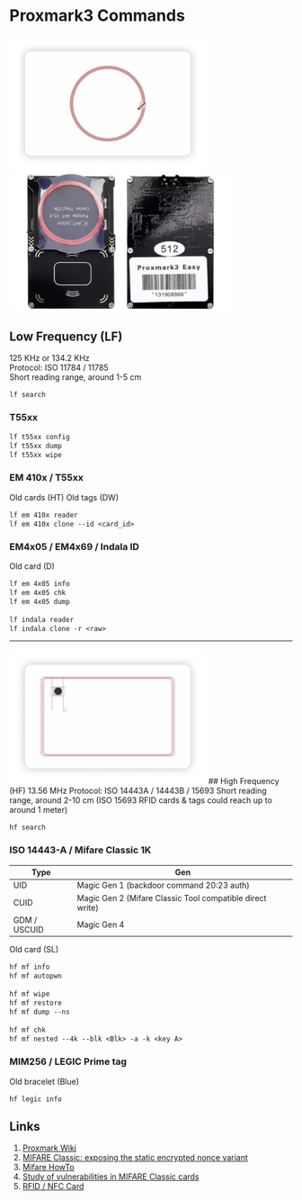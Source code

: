 # Proxmark3 Commands
<img src="img/RFID-Card-3-e1587108734574.png" width="350"> <img src="img/pm3easy.png" width="400">   
## Low Frequency (LF)
125 KHz or 134.2 KHz   
Protocol: ISO 11784 / 11785   
Short reading range, around 1-5 cm   
   
```
lf search
```

### T55xx
```
lf t55xx config
lf t55xx dump
lf t55xx wipe
```

### EM 410x / T55xx
Old cards (HT)
Old tags (DW) 
```
lf em 410x reader
lf em 410x clone --id <card_id>
```

### EM4x05 / EM4x69 / Indala ID
Old card (D)
```
lf em 4x05 info
lf em 4x05 chk
lf em 4x05 dump

lf indala reader
lf indala clone -r <raw>
```

---
   
<img src="img/RFID-Card-4-e1587108920704.png" width="350">   
## High  Frequency (HF)
13.56 MHz   
Protocol: ISO 14443A / 14443B / 15693   
Short reading range, around 2-10 cm   
(ISO 15693 RFID cards & tags could reach up to around 1 meter)   

```
hf search
```

### ISO 14443-A / Mifare Classic 1K
| Type | Gen |
|---|---|
| UID | Magic Gen 1 (backdoor command 20:23 auth) |
| CUID | Magic Gen 2 (Mifare Classic Tool compatible direct write) |
| GDM / USCUID | Magic Gen 4 |

Old card (SL)
```
hf mf info
hf mf autopwn

hf mf wipe
hf mf restore
hf mf dump --ns

hf mf chk
hf mf nested --4k --blk <Blk> -a -k <key A>
```

### MIM256 / LEGIC Prime tag
Old bracelet (Blue)
```
hf legic info
```

## Links
1. [Proxmark Wiki](https://github.com/Proxmark/proxmark3/wiki)
2. [MIFARE Classic: exposing the static encrypted nonce variant](https://eprint.iacr.org/2024/1275.pdf)
3. [Mifare HowTo](https://github.com/Proxmark/proxmark3/wiki/Mifare-HowTo)
4. [Study of vulnerabilities in MIFARE Classic cards](https://www.sidechannel.blog/en/mifare-classic-2/)
5. [RFID / NFC Card](https://nexqo.com/portfolio-items/rfid-nfc-card/)
